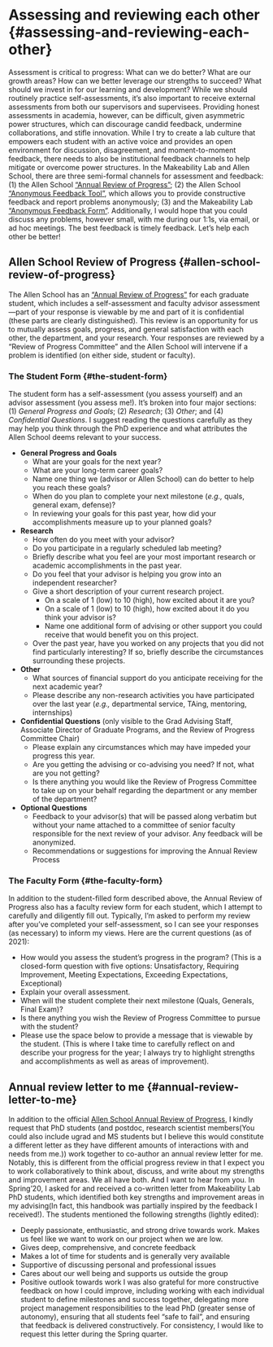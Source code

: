 # Assessing and reviewing each other {#assessing-and-reviewing-each-other}
Assessment is critical to progress: What can we do better? What are our growth areas? How can we better leverage our strengths to succeed? What should we invest in for our learning and development? While we should routinely practice self-assessments, it’s also important to receive external assessments from both our supervisors and supervisees.
Providing honest assessments in academia, however, can be difficult, given asymmetric power structures, which can discourage candid feedback, undermine collaborations, and stifle innovation. While I try to create a lab culture that empowers each student with an active voice and provides an open environment for discussion, disagreement, and moment-to-moment feedback, there needs to also be institutional feedback channels to help mitigate or overcome power structures.
In the Makeability Lab and Allen School, there are three semi-formal channels for assessment and feedback: (1) the Allen School [“Annual Review of Progress”](https://www.cs.washington.edu/academics/phd/handbook/progress-review); (2) the Allen School [“Anonymous Feedback Tool”](https://feedback.cs.washington.edu/), which allows you to provide constructive feedback and report problems anonymously; (3) and the Makeability Lab [“Anonymous Feedback Form”](https://forms.gle/bS4oqmEkhABBP9gT8). Additionally, I would hope that you could discuss any problems, however small, with me during our 1:1s, via email, or ad hoc meetings. The best feedback is timely feedback. Let’s help each other be better!
## Allen School Review of Progress {#allen-school-review-of-progress}
The Allen School has an [“Annual Review of Progress”](https://www.cs.washington.edu/academics/phd/handbook/progress-review) for each graduate student, which includes a self-assessment and faculty advisor assessment—part of your response is viewable by me and part of it is confidential (these parts are clearly distinguished). This review is an opportunity for us to mutually assess goals, progress, and general satisfaction with each other, the department, and your research. Your responses are reviewed by a “Review of Progress Committee” and the Allen School will intervene if a problem is identified (on either side, student or faculty).
### The Student Form {#the-student-form}
The student form has a self-assessment (you assess yourself) and an advisor assessment (you assess me!). It’s broken into four major sections: (1) *General Progress and Goals*; (2) *Research*; (3) *Other*; and (4) *Confidential Questions*. I suggest reading the questions carefully as they may help you think through the PhD experience and what attributes the Allen School deems relevant to your success.
- **General Progress and Goals**
  - What are your goals for the next year?
  - What are your long-term career goals?
  - Name one thing we (advisor or Allen School) can do better to help you reach these goals?
  - When do you plan to complete your next milestone (*e.g.,* quals, general exam, defense)?
  - In reviewing your goals for this past year, how did your accomplishments measure up to your planned goals?
- **Research**
  - How often do you meet with your advisor?
  - Do you participate in a regularly scheduled lab meeting?
  - Briefly describe what you feel are your most important research or academic accomplishments in the past year.
  - Do you feel that your advisor is helping you grow into an independent researcher?
  - Give a short description of your current research project.
    - On a scale of 1 (low) to 10 (high), how excited about it are you?
    - On a scale of 1 (low) to 10 (high), how excited about it do you think your advisor is?
    - Name one additional form of advising or other support you could receive that would benefit you on this project.
  - Over the past year, have you worked on any projects that you did not find particularly interesting? If so, briefly describe the circumstances surrounding these projects.
- **Other**
  - What sources of financial support do you anticipate receiving for the next academic year?
  - Please describe any non-research activities you have participated over the last year (*e.g.,* departmental service, TAing, mentoring, internships)
- **Confidential Questions** (only visible to the Grad Advising Staff, Associate Director of Graduate Programs, and the Review of Progress Committee Chair)
  - Please explain any circumstances which may have impeded your progress this year.
  - Are you getting the advising or co-advising you need? If not, what are you not getting?
  - Is there anything you would like the Review of Progress Committee to take up on your behalf regarding the department or any member of the department?
- **Optional Questions**
  - Feedback to your advisor(s) that will be passed along verbatim but without your name attached to a committee of senior faculty responsible for the next review of your advisor. Any feedback will be anonymized.
  - Recommendations or suggestions for improving the Annual Review Process
### The Faculty Form {#the-faculty-form}
In addition to the student-filled form described above, the Annual Review of Progress also has a faculty review form for each student, which I attempt to carefully and diligently fill out. Typically, I’m asked to perform my review after you’ve completed your self-assessment, so I can see your responses (as necessary) to inform my views. Here are the current questions (as of 2021):
- How would you assess the student’s progress in the program? (This is a closed-form question with five options: Unsatisfactory, Requiring Improvement, Meeting Expectations, Exceeding Expectations, Exceptional)
- Explain your overall assessment.
- When will the student complete their next milestone (Quals, Generals, Final Exam)?
- Is there anything you wish the Review of Progress Committee to pursue with the student?
- Please use the space below to provide a message that is viewable by the student. (This is where I take time to carefully reflect on and describe your progress for the year; I always try to highlight strengths and accomplishments as well as areas of improvement).
## Annual review letter to me {#annual-review-letter-to-me}
In addition to the official [Allen School Annual Review of Progress](https://www.cs.washington.edu/academics/phd/handbook/progress-review), I kindly request that PhD students  (and postdoc, research scientist members(You could also include ugrad and MS students but I believe this would constitute a different letter as they have different amounts of interactions with and needs from me.)) work together to co-author an annual review letter for me. Notably, this is different from the official progress review in that I expect you to work collaboratively to think about, discuss, and write about my strengths and improvement areas. We all have both. And I want to hear from you.
In Spring’20, I asked for and received a co-written letter from Makeability Lab PhD students, which identified both key strengths and improvement areas in my advising(In fact, this handbook was partially inspired by the feedback I received!). The students mentioned the following strengths (lightly edited):
- Deeply passionate, enthusiastic, and strong drive towards work. Makes us feel like we want to work on our project when we are low.
- Gives deep, comprehensive, and concrete feedback
- Makes a lot of time for students and is generally very available
- Supportive of discussing personal and professional issues
- Cares about our well being and supports us outside the group
- Positive outlook towards work
I was also grateful for more constructive feedback on how I could improve, including working with each individual student to define milestones and success together, delegating more project management responsibilities to the lead PhD (greater sense of autonomy), ensuring that all students feel “safe to fail”, and ensuring that feedback is delivered constructively.
For consistency, I would like to request this letter during the Spring quarter.